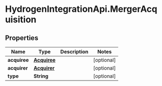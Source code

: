 # HydrogenIntegrationApi.MergerAcquisition

## Properties
Name | Type | Description | Notes
------------ | ------------- | ------------- | -------------
**acquiree** | [**Acquiree**](Acquiree.md) |  | [optional] 
**acquirer** | [**Acquirer**](Acquirer.md) |  | [optional] 
**type** | **String** |  | [optional] 


